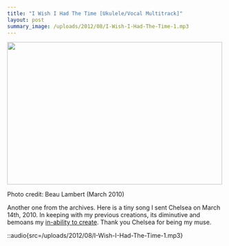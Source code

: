 ```yaml
---
title: "I Wish I Had The Time [Ukulele/Vocal Multitrack]"
layout: post
summary_image: /uploads/2012/08/I-Wish-I-Had-The-Time-1.mp3
---
```


<div id="attachment_1155" style="width: 510px" class="wp-caption alignnone"><a href="/uploads/2012/08/vintage2.jpg"><img class="size-large wp-image-1155" title="vintage2" src="/uploads/2012/08/vintage2-500x332.jpg" alt="" width="500" height="332" /></a><p class="wp-caption-text">Photo credit: Beau Lambert (March 2010)</p></div>

Another one from the archives. Here is a tiny song I sent Chelsea on March 14th, 2010. In keeping with my previous creations, its diminutive and bemoans my <a href="/blog/new-song-ballad-of-the-man-who-cant-sing/">in-ability to create</a>. Thank you Chelsea for being my muse.

::audio{src=/uploads/2012/08/I-Wish-I-Had-The-Time-1.mp3}